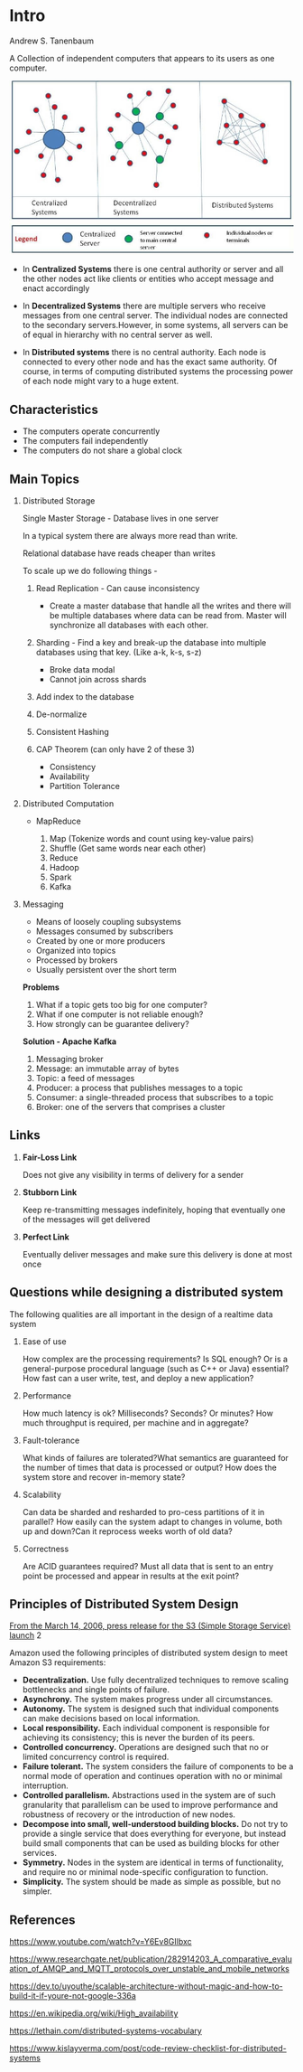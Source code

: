 # Intro

Andrew S. Tanenbaum

A Collection of independent computers that appears to its users as one computer.

![image](../../media/Intro-ds-image1.jpg)

- In **Centralized Systems** there is one central authority or server and all the other nodes act like clients or entities who accept message and enact accordingly

- In **Decentralized Systems** there are multiple servers who receive messages from one central server. The individual nodes are connected to the secondary servers.However, in some systems, all servers can be of equal in hierarchy with no central server as well.
- In **Distributed systems** there is no central authority. Each node is connected to every other node and has the exact same authority. Of course, in terms of computing distributed systems the processing power of each node might vary to a huge extent.

## Characteristics

- The computers operate concurrently
- The computers fail independently
- The computers do not share a global clock

## Main Topics

1. Distributed Storage

   Single Master Storage - Database lives in one server

   In a typical system there are always more read than write.

   Relational database have reads cheaper than writes

   To scale up we do following things -

   1. Read Replication - Can cause inconsistency

      - Create a master database that handle all the writes and there will be multiple databases where data can be read from. Master will synchronize all databases with each other.

   2. Sharding - Find a key and break-up the database into multiple databases using that key. (Like a-k, k-s, s-z)

      - Broke data modal
      - Cannot join across shards

   3. Add index to the database
   4. De-normalize
   5. Consistent Hashing
   6. CAP Theorem (can only have 2 of these 3)

      - Consistency
      - Availability
      - Partition Tolerance

2. Distributed Computation
   - MapReduce

     1. Map (Tokenize words and count using key-value pairs)
     2. Shuffle (Get same words near each other)
     3. Reduce
     4. Hadoop
     5. Spark
     6. Kafka

3. Messaging

   - Means of loosely coupling subsystems
   - Messages consumed by subscribers
   - Created by one or more producers
   - Organized into topics
   - Processed by brokers
   - Usually persistent over the short term

   **Problems**

   1. What if a topic gets too big for one computer?
   2. What if one computer is not reliable enough?
   3. How strongly can be guarantee delivery?

   **Solution - Apache Kafka**

   1. Messaging broker
   2. Message: an immutable array of bytes
   3. Topic: a feed of messages
   4. Producer: a process that publishes messages to a topic
   5. Consumer: a single-threaded process that subscribes to a topic
   6. Broker: one of the servers that comprises a cluster

## Links

1. **Fair-Loss Link**

   Does not give any visibility in terms of delivery for a sender

2. **Stubborn Link**

   Keep re-transmitting messages indefinitely, hoping that eventually one of the messages will get delivered

3. **Perfect Link**

   Eventually deliver messages and make sure this delivery is done at most once

## Questions while designing a distributed system

The following qualities are all important in the design of a realtime data system

1. Ease of use

   How complex are the processing requirements? Is SQL enough? Or is a general-purpose procedural language (such as C++ or Java) essential? How fast can a user write, test, and deploy a new application?

2. Performance

   How much latency is ok? Milliseconds? Seconds? Or minutes? How much throughput is required, per machine and in aggregate?

3. Fault-tolerance

   What kinds of failures are tolerated?What semantics are guaranteed for the number of times that data is processed or output? How does the system store and recover in-memory state?

4. Scalability

   Can data be sharded and resharded to pro-cess partitions of it in parallel? How easily can the system adapt to changes in volume, both up and down?Can it reprocess weeks worth of old data?

5. Correctness

   Are ACID guarantees required? Must all data that is sent to an entry point be processed and appear in results at the exit point?

## Principles of Distributed System Design

[From the March 14, 2006, press release for the S3 (Simple Storage Service) launch](https://press.aboutamazon.com/news-releases/news-release-details/amazon-web-services-launches-amazon-s3-simple-storage-service) 2

Amazon used the following principles of distributed system design to meet Amazon S3 requirements:

- **Decentralization.** Use fully decentralized techniques to remove scaling bottlenecks and single points of failure.
- **Asynchrony.** The system makes progress under all circumstances.
- **Autonomy.** The system is designed such that individual components can make decisions based on local information.
- **Local responsibility.** Each individual component is responsible for achieving its consistency; this is never the burden of its peers.
- **Controlled concurrency.** Operations are designed such that no or limited concurrency control is required.
- **Failure tolerant.** The system considers the failure of components to be a normal mode of operation and continues operation with no or minimal interruption.
- **Controlled parallelism.** Abstractions used in the system are of such granularity that parallelism can be used to improve performance and robustness of recovery or the introduction of new nodes.
- **Decompose into small, well-understood building blocks.** Do not try to provide a single service that does everything for everyone, but instead build small components that can be used as building blocks for other services.
- **Symmetry.** Nodes in the system are identical in terms of functionality, and require no or minimal node-specific configuration to function.
- **Simplicity.** The system should be made as simple as possible, but no simpler.

## References

https://www.youtube.com/watch?v=Y6Ev8GIlbxc

https://www.researchgate.net/publication/282914203_A_comparative_evaluation_of_AMQP_and_MQTT_protocols_over_unstable_and_mobile_networks

https://dev.to/uyouthe/scalable-architecture-without-magic-and-how-to-build-it-if-youre-not-google-336a

https://en.wikipedia.org/wiki/High_availability

https://lethain.com/distributed-systems-vocabulary

https://www.kislayverma.com/post/code-review-checklist-for-distributed-systems
